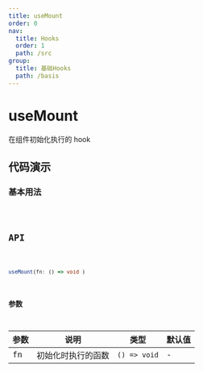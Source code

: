```yaml
---
title: useMount
order: 0
nav:
  title: Hooks
  order: 1
  path: /src
group:
  title: 基础Hooks
  path: /basis
---
```


# useMount

在组件初始化执行的 hook

## 代码演示

### 基本用法

<code src="./demo/demo1.tsx" />

## API

```typescript

useMount(fn: () => void )

```

### 参数

| 参数 | 说明               | 类型         | 默认值 |
| ---- | ------------------ | ------------ | ------ |
| fn   | 初始化时执行的函数 | `() => void` | -      |
